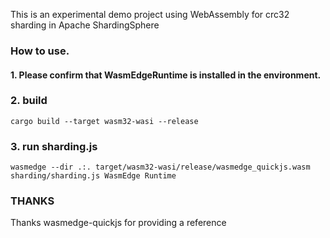 This is an experimental demo project using WebAssembly for crc32 sharding in Apache ShardingSphere

### How to use.
#### 1. Please confirm that WasmEdgeRuntime is installed in the environment.

### 2. build
```
cargo build --target wasm32-wasi --release
```

### 3. run sharding.js
```
wasmedge --dir .:. target/wasm32-wasi/release/wasmedge_quickjs.wasm sharding/sharding.js WasmEdge Runtime
```

### THANKS
Thanks wasmedge-quickjs for providing a reference